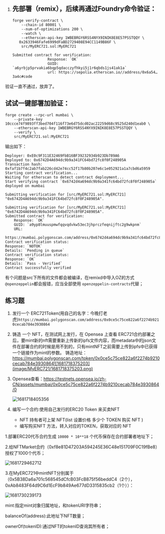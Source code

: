 1. ## 先部署（remix），后续再通过Foundry命令验证：

   ```
   forge verify-contract \
       --chain-id 80001 \
       --num-of-optimizations 200 \
       --watch \
       --etherscan-api-key 1WBEBRGY6RSS4NYX9INIK8E8E57PSSTQQY \
      0x2633946Fafe6999dFaBD2729408E94CC1149B86F \
       src/MyERC721.sol:MyERC721

   Submitted contract for verification:
                   Response: `OK`
                   GUID: `a6yrbjp5prvakia6bqp5qdacczyfhkyi5j1r6qbds1js41ak1a`
                   url: https://sepolia.etherscan.io//address/0x6a54…3a4c#code

   ```

验证一直不通过，放弃了。

## 试试一键部署加验证：

```
forge create --rpc-url mumbai \
    --private-key 10ccce74f9893ff3bed704f116f73e6d75dcd02ac22259d68c9525d240d1eab0 \
    --etherscan-api-key 1WBEBRGY6RSS4NYX9INIK8E8E57PSSTQQY \
    --verify \
    src/MyERC721.sol:MyERC721

```

输出如下：

```
Deployer: 0xE0c9F311E32469FbB16BF39232934b923Db789A6
Deployed to: 0x6742D4A694dc9b9a341FC64bd72fc8f0F248905A
Transaction hash: 0xfaf1b7f4c2ab7fab226cd42e74cc52f17b80b207e6c1e052921a1a7cbd6a5959
Starting contract verification...
Waiting for etherscan to detect contract deployment...
Start verifying contract `0x6742d4a694dc9b9a341fc64bd72fc8f0f248905a` deployed on mumbai

Submitting verification for [src/MyERC721.sol:MyERC721] "0x6742D4A694dc9b9a341FC64bd72fc8f0F248905A".

Submitting verification for [src/MyERC721.sol:MyERC721] "0x6742D4A694dc9b9a341FC64bd72fc8f0F248905A".
Submitted contract for verification:
	Response: `OK`
	GUID: `a9yp8lmuuspmwfqqvqdvkw53ec3jhprczfeqnijftc2g9wkpnm`
	URL:
        https://mumbai.polygonscan.com/address/0x6742d4a694dc9b9a341fc64bd72fc8f0f248905a
Contract verification status:
Response: `NOTOK`
Details: `Pending in queue`
Contract verification status:
Response: `OK`
Details: `Pass - Verified`
Contract successfully verified

```

有个问题是src下所有的文件都会被编译，在remixd中导入OZ的方式 `@openzeppelin`都会报错，应当全部使用 `openzeppelin-contracts`代替；

## 练习题

1. 发行一个 ERC721Token(用自己的名字：今晚打老虎)`https://mumbai.polygonscan.com/address/0x0ce5c75ce822a6f2274b9210cecab784e3930864`
2. 铸造 一个 NFT，在测试网上发行，在 Opensea 上查看
   ERC721合约部署之后，要mint新的nft需要重新上传新的ipfs文件内容，而metadata中的json文件在部署合约的时候是用不到的，只有mintNFT之前需要上传到ipfs中已获得一个链接作为mint的参数。
   铸造地址：https://mumbai.polygonscan.com/token/0x0ce5c75ce822a6f2274b9210cecab784e3930864![1681718375203](image/MyERC721/1681718375203.png)
3. Opensea查看：https://testnets.opensea.io/zh-CN/assets/mumbai/0x0ce5c75ce822a6f2274b9210cecab784e3930864/0

   ![1681718405356](image/MyERC721/1681718405356.png)
4. 编写一个合约:使用自己发行的ERC20 Token 来买卖NFT

   * NFT 持有者可上架 NFT(list 设置价格 多少个 TOKEN 购买 NFT )
   * 编写购买NFT 方法，转入对应的TOKEN，获取对应的 NFT


1.部署ERC20代币合约生成 `10000 * 10**18` 个代币保存在合约部署者地址下；

2.给NFTMarket合约（0xf8e81D47203A594245E36C48e151709F0C19fBe8）授权了1000个代币；

![1681729462712](image/MyERC721/1681729462712.png)

3.在MyERC721中mintNFT分别属于（0x5B38Da6a701c568545dCfcB03FcB875f56beddC4（2个），0xAb8483F64d9C6d1EcF9b849Ae677dD3315835cb2（1个））：

![1681730239173](image/MyERC721/1681730239173.png)

mint:指定mint对象归属地址，和tokenURI字符串；

balanceOf(address):此地址下NFT数量；

ownerOf(tokenID):通过NFT的tokenID查询其所有者；
